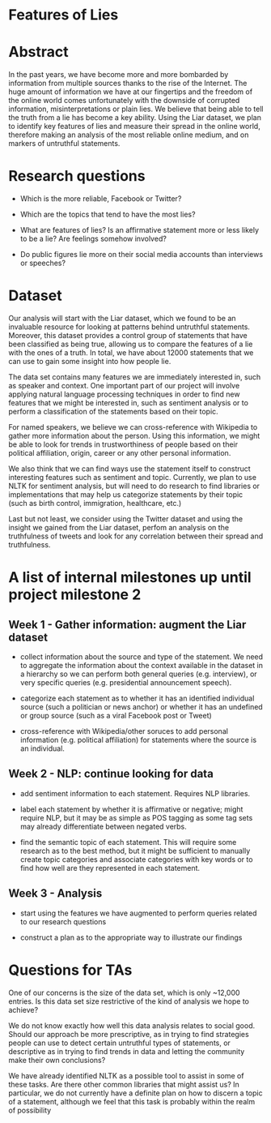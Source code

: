 # Features of Lies

# Abstract
In the past years, we have become more and more bombarded by
information from multiple sources thanks to the rise of the Internet. The huge
amount of information we have at our fingertips and the freedom of the online
world comes unfortunately with the downside of corrupted information,
misinterpretations or plain lies. We believe that being able to tell the truth
from a lie has become a key ability. Using the Liar dataset, we plan to
identify key features of lies and measure their spread in the online world,
therefore making an analysis of the most reliable online medium, and on markers
of untruthful statements.

# Research questions
- Which is the more reliable, Facebook or Twitter?

- Which are the topics that tend to have the most lies?

- What are features of lies? Is an affirmative statement more or less likely to
  be a lie? Are feelings somehow involved?

- Do public figures lie more on their social media accounts than interviews or
  speeches?


# Dataset
Our analysis will start with the Liar dataset, which we found to be an
invaluable resource for looking at patterns behind untruthful statements.
Moreover, this dataset provides a control group of statements that have been
classified as being true, allowing us to compare the features of a lie with
the ones of a truth. In total, we have about 12000 statements that we can use
to gain some insight into how people lie.

The data set contains many features we are immediately interested in, such as
speaker and context. One important part of our project will involve
applying natural language processing techniques in order to find new
features that we might be interested in, such as sentiment analysis or to
perform a classification of the statements based on their topic.

For named speakers, we believe we can cross-reference with Wikipedia to gather
more information about the person. Using this information, we might be able
to look for trends in trustworthiness of people based on their political
affiliation, origin, career or any other personal information.

We also think that we can find ways use the statement itself to construct
interesting features such as sentiment and topic. Currently, we plan to use
NLTK for sentiment analysis, but will need to do research to find libraries or
implementations that may help us categorize statements by their topic (such as
birth control, immigration, healthcare, etc.)

Last but not least, we consider using the Twitter dataset and using the
insight we gained from the Liar dataset, perfom an analysis on the truthfulness
of tweets and look for any correlation between their spread and truthfulness.



# A list of internal milestones up until project milestone 2

## Week 1 - Gather information: augment the Liar dataset

- collect information about the source and type of the statement. We need to
  aggregate the information about the context available in the dataset in
  a hierarchy so we can perform both general queries (e.g. interview), or very
  specific queries (e.g. presidential announcement speech).

- categorize each statement as to whether it has an identified individual
  source (such a politician or news anchor) or whether it has an undefined
  or group source (such as a viral Facebook post or Tweet)

- cross-reference with Wikipedia/other soruces to add personal information
  (e.g. political affiliation) for statements where the source is an individual.


## Week 2 - NLP: continue looking for data

- add sentiment information to each statement. Requires NLP libraries.

- label each statement by whether it is affirmative or negative; might require
NLP, but it may be as simple as POS tagging as some tag sets may
already differentiate between negated verbs.

- find the semantic topic of each statement. This will require some research
as to the best method, but it might be sufficient to manually create topic
categories and associate categories with key words or to find how well are they
represented in each statement.

## Week 3 - Analysis

- start using the features we have augmented to perform queries
related to our research questions

- construct a plan as to the appropriate way to illustrate our findings

# Questions for TAs

One of our concerns is the size of the data set, which is only ~12,000 entries.
Is this data set size restrictive of the kind of analysis we hope to achieve?

We do not know exactly how well this data analysis relates to social good.
Should our approach be more prescriptive, as in trying to find strategies
people can use to detect certain untruthful types of statements, or descriptive
as in trying to find trends in data and letting the community make their own
conclusions?

We have already identified NLTK as a possible tool to assist in some of these
tasks. Are there other common libraries that might assist us? In particular, we
do not currently have a definite plan on how to discern a topic of a statement,
although we feel that this task is probably within the realm of possibility

